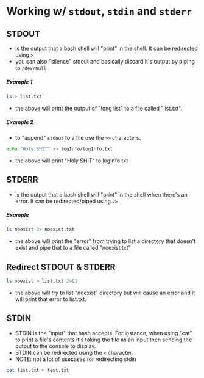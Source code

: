 # Working w/ ```stdout```, ```stdin``` and ```stderr```


## STDOUT 
- is the output that a bash shell will "print" in the shell. It can be redirected using ```>```
- you can also "silence" stdout and basically discard it's output by piping to ```/dev/null```

##### __Example 1__
```bash
ls > list.txt
```
- the above will print the output of "long list" to a file called "list.txt".
##### __Example 2__
- to "append" ```stdout``` to a file use the ```>>``` characters.
```bash
echo "Holy SHIT" >> logInfo/logInfo.txt
```
- the above will print "Holy SHIT" to logInfo.txt

## STDERR 
- is the output that a bash shell will "print" in the shell when there's an error. It can be redirected/piped using ```2>```

##### __Example__
```bash
ls noexist 2> noexist.txt
```
- the above will print the "error" from trying to list a directory that doesn't exist and pipe that to a file called "noexist.txt"

## Redirect STDOUT & STDERR
```bash
ls noexist > list.txt 2>&1
```
- the above will *try* to list "noexist" directory but will cause an error and it will print that error to list.txt.


## STDIN  
- STDIN is the "input" that bash accepts. For instance, when using "cat" to print a file's contents it's taking the file as an input then sending the output to the console to display.
- STDIN can be redirected using the ```<``` character.
- NOTE: not a lot of usecases for redirecting stdin
```bash
cat list.txt < test.txt
```
